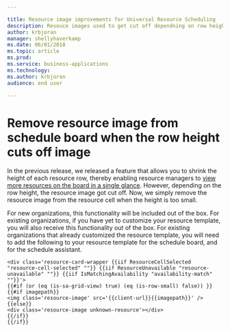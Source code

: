 ```yaml
---

title: Resource image improvements for Universal Resource Scheduling
description: Resouce images used to get cut off dependning on row height; this has been updated.
author: krbjoran
manager: shellyhaverkamp
ms.date: 06/01/2018
ms.topic: article
ms.prod: 
ms.service: business-applications
ms.technology: 
ms.author: krbjoran
audience: end user

---
```


# Remove resource image from schedule board when the row height cuts off image

In the previous release, we released a feature that allows you to shrink the height of each resource row, thereby enabling resource managers to [view more resources on the board in a single glance](https://blogs.msdn.microsoft.com/crm/2018/04/02/whats-new-in-universal-resource-scheduling-for-dynamics-365-april-2018-update/#displaymoreresources). However, depending on the row height, the resource image got cut off. Now, we simply remove the resource image from the resource cell when the height is too small. 

For new organizations, this functionality will be included out of the box. For existing organizations, if you have yet to customize your resource template, you will also receive this functionality out of the box. For existing organizations that already customized the resource template, you will need to add the following to your resource template for the schedule board, and for the schedule assistant.

```
<div class='resource-card-wrapper {{iif ResourceCellSelected "resource-cell-selected" ""}} {{iif ResourceUnavailable "resource-unavailable" ""}} {{iif IsMatchingAvailability "availability-match" ""}}'>
{{#if (or (eq (is-sa-grid-view) true) (eq (is-row-small) false)) }}
{{#if imagepath}}
<img class='resource-image' src='{{client-url}}{{imagepath}}' />
{{else}}
<div class='resource-image unknown-resource'></div>
{{/if}}
{{/if}}
```